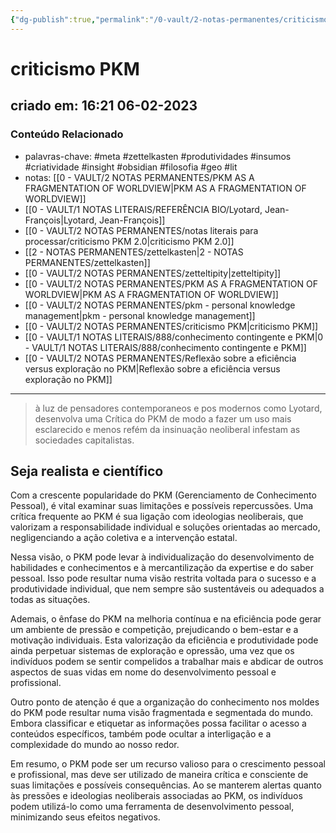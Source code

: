 ```yaml
---
{"dg-publish":true,"permalink":"/0-vault/2-notas-permanentes/criticismo-pkm/","tags":["permanente","meta","zettelkasten","produtividades","insumos","criatividade","insight","obsidian","filosofia","geo","lit"],"dgHomeLink":true,"dgShowLocalGraph":true,"dgShowFileTree":true,"dgEnableSearch":true,"noteIcon":""}
---
```


# criticismo PKM

## criado em: 16:21 06-02-2023

### Conteúdo Relacionado

- palavras-chave: #meta #zettelkasten #produtividades #insumos #criatividade #insight #obsidian #filosofia #geo #lit 
- notas: [[0 - VAULT/2 NOTAS PERMANENTES/PKM AS A FRAGMENTATION OF WORLDVIEW\|PKM AS A FRAGMENTATION OF WORLDVIEW]]
- [[0 - VAULT/1 NOTAS LITERAIS/REFERÊNCIA BIO/Lyotard, Jean-François\|Lyotard, Jean-François]]
- [[0 - VAULT/2 NOTAS PERMANENTES/notas literais para processar/criticismo PKM 2.0\|criticismo PKM 2.0]]
- [[2 - NOTAS PERMANENTES/zettelkasten\|2 - NOTAS PERMANENTES/zettelkasten]]
- [[0 - VAULT/2 NOTAS PERMANENTES/zetteltipity\|zetteltipity]]
- [[0 - VAULT/2 NOTAS PERMANENTES/PKM AS A FRAGMENTATION OF WORLDVIEW\|PKM AS A FRAGMENTATION OF WORLDVIEW]]
- [[0 - VAULT/2 NOTAS PERMANENTES/pkm - personal knowledge management\|pkm - personal knowledge management]]
- [[0 - VAULT/2 NOTAS PERMANENTES/criticismo PKM\|criticismo PKM]]
- [[0 - VAULT/1 NOTAS LITERAIS/888/conhecimento contingente e PKM\|0 - VAULT/1 NOTAS LITERAIS/888/conhecimento contingente e PKM]]
- [[0 - VAULT/2 NOTAS PERMANENTES/Reflexão sobre a eficiência versus exploração no PKM\|Reflexão sobre a eficiência versus exploração no PKM]]

---

>à luz de pensadores contemporaneos e pos modernos como Lyotard, desenvolva uma Crítica do PKM de modo a fazer um uso mais esclarecido e menos refém da insinuação neoliberal infestam as sociedades capitalistas. 

## Seja realista e científico

Com a crescente popularidade do PKM (Gerenciamento de Conhecimento Pessoal), é vital examinar suas limitações e possíveis repercussões. Uma crítica frequente ao PKM é sua ligação com ideologias neoliberais, que valorizam a responsabilidade individual e soluções orientadas ao mercado, negligenciando a ação coletiva e a intervenção estatal.

Nessa visão, o PKM pode levar à individualização do desenvolvimento de habilidades e conhecimentos e à mercantilização da expertise e do saber pessoal. Isso pode resultar numa visão restrita voltada para o sucesso e a produtividade individual, que nem sempre são sustentáveis ou adequados a todas as situações.

Ademais, o ênfase do PKM na melhoria contínua e na eficiência pode gerar um ambiente de pressão e competição, prejudicando o bem-estar e a motivação individuais. Esta valorização da eficiência e produtividade pode ainda perpetuar sistemas de exploração e opressão, uma vez que os indivíduos podem se sentir compelidos a trabalhar mais e abdicar de outros aspectos de suas vidas em nome do desenvolvimento pessoal e profissional.

Outro ponto de atenção é que a organização do conhecimento nos moldes do PKM pode resultar numa visão fragmentada e segmentada do mundo. Embora classificar e etiquetar as informações possa facilitar o acesso a conteúdos específicos, também pode ocultar a interligação e a complexidade do mundo ao nosso redor.

Em resumo, o PKM pode ser um recurso valioso para o crescimento pessoal e profissional, mas deve ser utilizado de maneira crítica e consciente de suas limitações e possíveis consequências. Ao se manterem alertas quanto às pressões e ideologias neoliberais associadas ao PKM, os indivíduos podem utilizá-lo como uma ferramenta de desenvolvimento pessoal, minimizando seus efeitos negativos.
